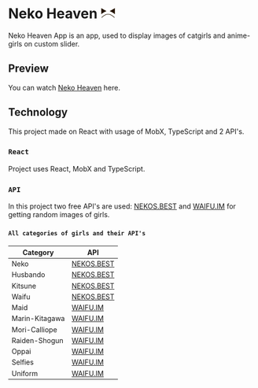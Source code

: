 # Neko Heaven <img src="./public/main_logo_dark.svg" alt="Neko Heaven Logo" width="30"/>

Neko Heaven App is an app, used to display images of catgirls and anime-girls on custom slider.

## Preview

You can watch [Neko Heaven](https://dimadanilov.github.io/neko-heaven) here.

## Technology

This project made on React with usage of MobX, TypeScript and 2 API's.

### `React`

Project uses React, MobX and TypeScript.

### `API`

In this project two free API's are used: [NEKOS.BEST](https://nekos.best/) and [WAIFU.IM](https://www.waifu.im/) for getting random images of girls.

#### `All categories of girls and their API's`

| Category       | API                               |
| -------------- | --------------------------------- |
| Neko           | [NEKOS.BEST](https://nekos.best/) |
| Husbando       | [NEKOS.BEST](https://nekos.best/) |
| Kitsune        | [NEKOS.BEST](https://nekos.best/) |
| Waifu          | [NEKOS.BEST](https://nekos.best/) |
| Maid           | [WAIFU.IM](https://www.waifu.im/) |
| Marin-Kitagawa | [WAIFU.IM](https://www.waifu.im/) |
| Mori-Calliope  | [WAIFU.IM](https://www.waifu.im/) |
| Raiden-Shogun  | [WAIFU.IM](https://www.waifu.im/) |
| Oppai          | [WAIFU.IM](https://www.waifu.im/) |
| Selfies        | [WAIFU.IM](https://www.waifu.im/) |
| Uniform        | [WAIFU.IM](https://www.waifu.im/) |
